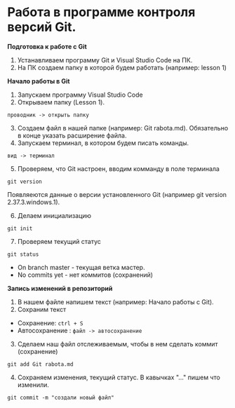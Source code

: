 # Работа в программе контроля версий Git.

**Подготовка к работе с Git**

1. Устанавливаем программу Git и Visual Studio Code на ПК.
2. На ПК создаем папку в которой будем работать (например: lesson 1)

**Начало работы в Git**

1. Запускаем программу Visual Studio Code
2. Открываем папку (Lesson 1). 

```проводник -> открыть папку```

3. Создаем файл в нашей папке (например: Git rabota.md). Обязательно в конце указать расширение файла.
4. Запускаем терминал, в котором будем писать команды. 

```вид -> терминал```

5. Проверяем, что Git настроен, вводим комманду в поле терминала
```
git version
```
Появляеются данные о версии установленного Git (например git version 2.37.3.windows.1).

6. Делаем инициализацию 
```
git init
```

7. Проверяем текущий статус
```
git status
```
* On branch master - текущая ветка мастер.
* No commits yet - нет коммитов (сохранений)

**Запись изменений в репозиторий**

1. В нашем файле напишем текст (например: Начало работы с Git). 
2. Сохраним текст

* Сохранение:   ```ctrl + S```
* Автосохранение :  ```файл -> автосохранение```

3. Сделаем наш файл отслеживаемым, чтобы в нем cделать коммит (сохранение)
```
git add Git rabota.md
```
4. Сохраняем изменения, текущий статус. В кавычках "..." пишем что изменили.
```
git commit -m "создали новый файл"
```
